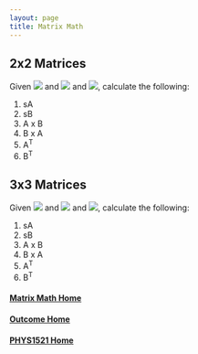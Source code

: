 ```yaml
---
layout: page
title: Matrix Math
---
```

## 2x2 Matrices
Given <img src="https://latex.codecogs.com/svg.latex?\large&space;A=\left[\begin{array}{cc}2&3\\-1&4\end{array}\right]"/> and <img src="https://latex.codecogs.com/svg.latex?\large&space;B=\left[\begin{array}{cc}-3&2\\1&-3\end{array}\right]"/> and <img src="https://latex.codecogs.com/svg.latex?\large&space;s=2"/>, calculate the following:
1.	sA
2.	sB
3.	A x B
4.	B x A
5.	A<sup>T</sup>
6.	B<sup>T</sup>

## 3x3 Matrices
Given <img src="https://latex.codecogs.com/svg.latex?\large&space;A=\left[\begin{array}{ccc}4&0&2\\0&3&5\\0&0&1\end{array}\right]"/> and <img src="https://latex.codecogs.com/svg.latex?\large&space;B=\left[\begin{array}{ccc}-2&0&2\\0&0.5&-0.5\\0&0&1\end{array}\right]"/> and <img src="https://latex.codecogs.com/svg.latex?\large&space;s=3"/>, calculate the following:
1.	sA
2.	sB
3.	A x B
4.	B x A
5.	A<sup>T</sup>
6.	B<sup>T</sup>

#### [Matrix Math Home](matrix-math.md)
#### [Outcome Home](index.md)
#### [PHYS1521 Home](../)